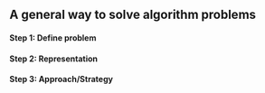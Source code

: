 ## A general way to solve algorithm problems

#### Step 1: Define problem

#### Step 2: Representation

#### Step 3: Approach/Strategy